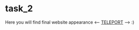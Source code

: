 # task_2
Here you will find final website appearance <-- <a href="https://bombardirr.github.io/task_2/">TELEPORT</a> --> :)
